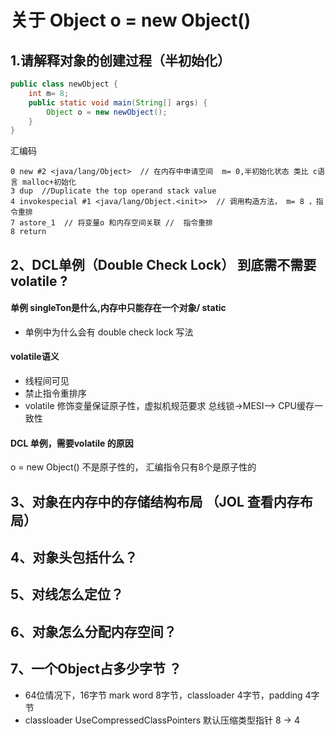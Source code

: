 # 关于 Object o = new Object()

## 1.请解释对象的创建过程（半初始化）
```java
public class newObject {
    int m= 8;
    public static void main(String[] args) {
        Object o = new newObject();
    }
}
```
汇编码
```
0 new #2 <java/lang/Object>  // 在内存中申请空间  m= 0,半初始化状态 类比 c语言 malloc+初始化
3 dup  //Duplicate the top operand stack value
4 invokespecial #1 <java/lang/Object.<init>>  // 调用构造方法， m= 8 ，指令重排
7 astore_1  // 将变量o 和内存空间关联 //  指令重排
8 return
```

## 2、DCL单例（Double Check Lock） 到底需不需要volatile ?

#### 单例 singleTon是什么,内存中只能存在一个对象/ static
- 单例中为什么会有 double check lock 写法
#### volatile语义
- 线程间可见
- 禁止指令重排序
- volatile 修饰变量保证原子性，虚拟机规范要求 总线锁->MESI—> CPU缓存一致性
#### DCL 单例，需要volatile 的原因 
o = new Object() 不是原子性的， 汇编指令只有8个是原子性的 

 
## 3、对象在内存中的存储结构布局 （JOL 查看内存布局）
## 4、对象头包括什么？
## 5、对线怎么定位？
## 6、对象怎么分配内存空间？


## 7、一个Object占多少字节 ？ 
- 64位情况下，16字节  mark word 8字节，classloader 4字节，padding 4字节
- classloader  UseCompressedClassPointers 默认压缩类型指针 8 -> 4